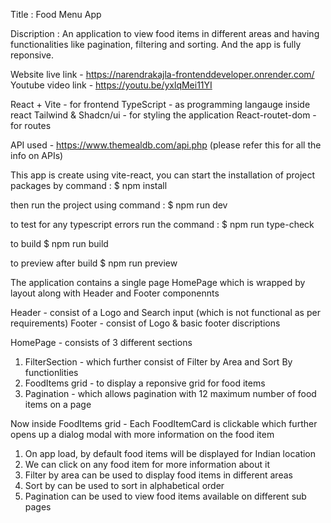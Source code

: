 Title : Food Menu App

Discription : An application to view food items in different areas and having functionalities like pagination, filtering and sorting. And the app is fully reponsive.

Website live link - https://narendrakajla-frontenddeveloper.onrender.com/
Youtube video link - https://youtu.be/yxlqMei11YI

<!-- Technologies -->

React + Vite - for frontend
TypeScript - as programming langauge inside react
Tailwind & Shadcn/ui - for styling the application
React-routet-dom - for routes

API used - https://www.themealdb.com/api.php (please refer this for all the info on APIs)

<!-- Setup Guide -->

This app is create using vite-react, you can start the installation of project packages by command :
$ npm install

then run the project using command :
$ npm run dev

to test for any typescript errors run the command :
$ npm run type-check

to build
$ npm run build

to preview after build
$ npm run preview

<!-- Frontend UI Discription -->

The application contains a single page HomePage which is wrapped by layout along with Header and Footer componennts

Header - consist of a Logo and Search input (which is not functional as per requirements)
Footer - consist of Logo & basic footer discriptions

HomePage - consists of 3 different sections

1. FilterSection - which further consist of Filter by Area and Sort By functionlities
2. FoodItems grid - to display a reponsive grid for food items
3. Pagination - which allows pagination with 12 maximum number of food items on a page

Now inside FoodItems grid - Each FoodItemCard is clickable which further opens up a dialog modal with more information on the food item

<!-- Working of project -->

1. On app load, by default food items will be displayed for Indian location
2. We can click on any food item for more information about it
3. Filter by area can be used to display food items in different areas
4. Sort by can be used to sort in alphabetical order
5. Pagination can be used to view food items available on different sub pages
